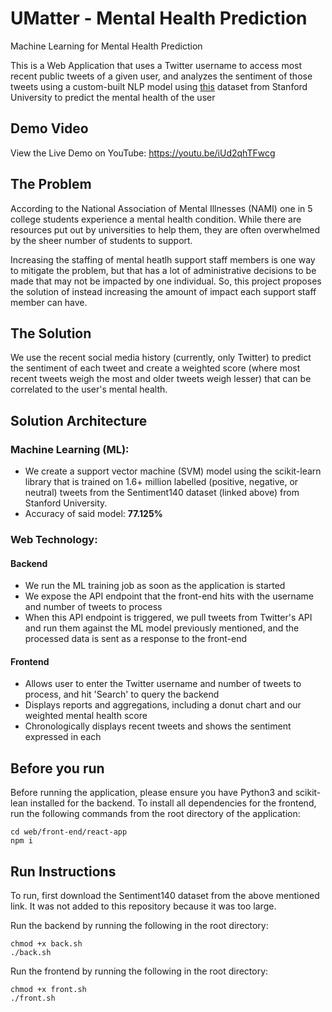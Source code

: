 # UMatter - Mental Health Prediction
Machine Learning for Mental Health Prediction

This is a Web Application that uses a Twitter username to access most recent public tweets of a given user, and analyzes the sentiment of those tweets using a custom-built NLP model using [this](http://help.sentiment140.com/for-students) dataset from Stanford University
to predict the mental health of the user

## Demo Video
View the Live Demo on YouTube: https://youtu.be/iUd2qhTFwcg

## The Problem

According to the National Association of Mental Illnesses (NAMI) one in 5 college students experience a mental health condition. While there are resources put out by universities to help them, they are often overwhelmed by the sheer number of students to support.

Increasing the staffing of mental heatlh support staff members is one way to mitigate the problem, but that has a lot of administrative decisions to be made that may not be impacted by one individual. So, this project proposes the solution of instead increasing the amount of impact each support staff member can have.

## The Solution

We use the recent social media history (currently, only Twitter) to predict the sentiment of each tweet and create a weighted score (where most recent tweets weigh the most and older tweets weigh lesser) that can be correlated to the user's mental health.

## Solution Architecture

### Machine Learning (ML):
- We create a support vector machine (SVM) model using the scikit-learn library that is trained on 1.6+ million labelled (positive, negative, or neutral) tweets from the Sentiment140 dataset (linked above) from Stanford University.
- Accuracy of said model: **77.125%**

### Web Technology:
#### Backend
- We run the ML training job as soon as the application is started
- We expose the API endpoint that the front-end hits with the username and number of tweets to process
- When this API endpoint is triggered, we pull tweets from Twitter's API and run them against the ML model previously mentioned, and the processed data is sent as a response to the front-end

#### Frontend
- Allows user to enter the Twitter username and number of tweets to process, and hit 'Search' to query the backend
- Displays reports and aggregations, including a donut chart and our weighted mental health score
- Chronologically displays recent tweets and shows the sentiment expressed in each


## Before you run

Before running the application, please ensure you have Python3 and scikit-lean installed for the backend.
To install all dependencies for the frontend, run the following commands from the root directory of the application:
```
cd web/front-end/react-app
npm i
```

## Run Instructions

To run, first download the Sentiment140 dataset from the above mentioned link. It was not added to this repository because it was too large.

Run the backend by running the following in the root directory:
```
chmod +x back.sh
./back.sh
```

Run the frontend by running the following in the root directory:
```
chmod +x front.sh
./front.sh
```



